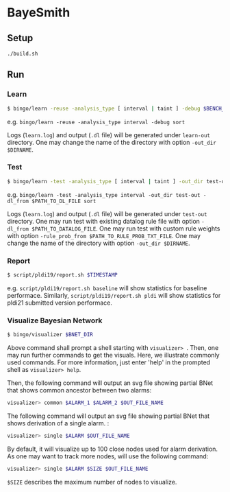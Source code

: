 # BayeSmith

## Setup
```
./build.sh
```

## Run

### Learn

```sh
$ bingo/learn -reuse -analysis_type [ interval | taint ] -debug $BENCH_NAME
```

e.g. `bingo/learn -reuse -analysis_type interval -debug sort`

Logs (`learn.log`) and output (`.dl` file) will be generated under `learn-out` directory.
One may change the name of the directory with option `-out_dir $DIRNAME`.

### Test

```sh
$ bingo/learn -test -analysis_type [ interval | taint ] -out_dir test-out $BENCH_NAME
```

e.g. `bingo/learn -test -analysis_type interval -out_dir test-out -dl_from $PATH_TO_DL_FILE sort`

Logs (`learn.log`) and output (`.dl` file) will be generated under `test-out` directory.
One may run test with existing datalog rule file with option `-dl_from $PATH_TO_DATALOG_FILE`.
One may run test with custom rule weights with option `-rule_prob_from $PATH_TO_RULE_PROB_TXT_FILE`.
One may change the name of the directory with option `-out_dir $DIRNAME`.

### Report

```sh
$ script/pldi19/report.sh $TIMESTAMP
```

e.g. `script/pldi19/report.sh baseline` will show statistics for baseline performace. Similarly, `script/pldi19/report.sh pldi` will show statistics for pldi21 submitted version performace.


### Visualize Bayesian Network

```sh
$ bingo/visualizer $BNET_DIR
```

Above command shall prompt a shell starting with `visualizer> `. Then, one may run further commands to get the visuals. Here, we illustrate commonly used commands. For more information, just enter 'help' in the prompted shell as `visualizer> help`.

Then, the following command will output an svg file showing partial BNet that shows common ancestor between two alarms:

```sh
visualizer> common $ALARM_1 $ALARM_2 $OUT_FILE_NAME
```

The following command will output an svg file showing partial BNet that shows derivation of a single alarm. :

```sh
visualizer> single $ALARM $OUT_FILE_NAME
```

By default, it will visualize up to 100 close nodes used for alarm derivation. As one may want to track more nodes, will use the following command:

```sh
visualizer> single $ALARM $SIZE $OUT_FILE_NAME
```
`$SIZE` describes the maximum number of nodes to visualize.
